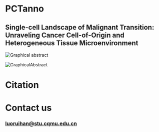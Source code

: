 # PCTanno
## Single-cell Landscape of Malignant Transition: Unraveling Cancer Cell-of-Origin and Heterogeneous Tissue Microenvironment
<picture>
 <source media="(prefers-color-scheme: dark)" srcset="">
 <source media="(prefers-color-scheme: light)" srcset="">
 <img alt="Graphical abstract" src="YOUR-DEFAULT-IMAGE">
</picture>

![GraphicalAbstract](https://github.com/RH-LUO/PCTanno/assets/126743171/3dbe8a44-20a3-41d2-ace2-1bd5cab65327)
# Citation
### 
# Contact us
### luoruihan@stu.cqmu.edu.cn
        
        
        
        
